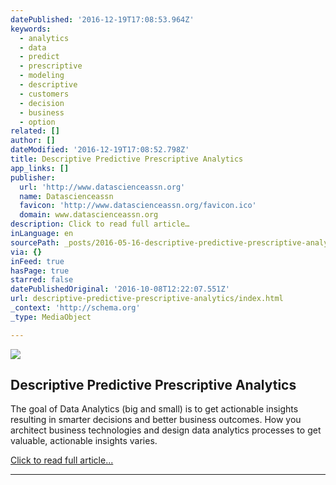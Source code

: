 ```yaml
---
datePublished: '2016-12-19T17:08:53.964Z'
keywords:
  - analytics
  - data
  - predict
  - prescriptive
  - modeling
  - descriptive
  - customers
  - decision
  - business
  - option
related: []
author: []
dateModified: '2016-12-19T17:08:52.798Z'
title: Descriptive Predictive Prescriptive Analytics
app_links: []
publisher:
  url: 'http://www.datascienceassn.org'
  name: Datascienceassn
  favicon: 'http://www.datascienceassn.org/favicon.ico'
  domain: www.datascienceassn.org
description: Click to read full article…
inLanguage: en
sourcePath: _posts/2016-05-16-descriptive-predictive-prescriptive-analytics.md
via: {}
inFeed: true
hasPage: true
starred: false
datePublishedOriginal: '2016-10-08T12:22:07.551Z'
url: descriptive-predictive-prescriptive-analytics/index.html
_context: 'http://schema.org'
_type: MediaObject

---
```

<article style=""><img src="https://s3-us-west-2.amazonaws.com/the-grid-img/p/f10310c4542cfe4306459ff927ef3289680bb1a6.jpg" /><h1>Descriptive Predictive Prescriptive Analytics</h1><p>The goal of Data Analytics (big and small) is to get actionable insights resulting in smarter decisions and better business outcomes. How you architect business technologies and design data analytics processes to get valuable, actionable insights varies.</p></article>

[Click to read full article...][0]

---



[0]: http://www.datascienceassn.org/content/descriptive-predictive-prescriptive-analytics "Click to read full article"